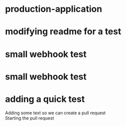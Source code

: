# production-application
# modifying readme for a test
# small webhook test
# small webhook test
# adding a quick test 
Adding some text so we can create a pull request    
Starting the pull request
